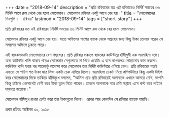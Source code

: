 +++
date = "2018-09-14"
description = "প্রতি রবিবারের মত এই রবিবারেও নির্দির্ষ্ট সময়ের ৩৬ মিনিট আগে রুম থেকে বের হলো সোলেমান। সোলেমান রবিবার একটু আগে বের হয়।"
title = "সোলেমানের দিনগুলি ১ - রবিবার"
lastmod = "2018-09-14"
tags = ["short-story"]
+++
 
প্রতি রবিবারের মত এই রবিবারেও নির্দির্ষ্ট সময়ের ৩৬ মিনিট আগে রুম থেকে বের হলো সোলেমান।

সোলেমান রবিবার একটু আগে বের হয়।
যাতে অফিসের পাশের ব্যাংক থেকে সপ্তাহের জন্য কিছু টাকা তোলার পরেও সে সময়মত অফিসে ঢুকতে পারে।

এই ব্যাংকভ্রমনটা সোলেমানের বেশ পছন্দের।
প্রতি রবিবার সকালে ব্যাংকের কাউন্টারে হাঁসীমুখী এক ভদ্রমহিলা বসে।
অন্য কাউন্টার খালি থাকার পরেও সোলেমান সেগুলোতে না গিয়ে ওয়েটিং এ বসে কাগজপত্র গোছানোর ভান করলো।
কাউন্টার খালি হবার পর আরেকটু অপেক্ষা করে সোলেমান তার নির্দিষ্ট কাউণ্টারে এগিয়ে গেল।
প্রতি রবিবারের মতই এবারো সে পচিশ শত টাকা মাত্র লিখা একটা চেক এগিয়ে দিলো।
ভদ্রমহিলা চেকটা নিয়ে কম্পিউটারে কিছু একটা টাইপ করে সোলেমানের দিকে তাকিয়ে হাঁসিমুখে বললেন,
"আমিনা প্রায় প্রতি রবিবারেই আপনাকে এখানে আসতে দেখি,
আপনি কিন্তু চাইলে একসাথেই বেশী করে টাকা তুলে নিতে পারেন।
তাহলে আপনাকে আর প্রতি সপ্তাহে এসে কস্ট করে লাইনে দাড়াতে হতোনা।"

সোলেমান হাঁসিমুখ রাখার চেস্টা করে তার টাকাগুলো নিলো।
এরপর আর কোনদিন সে রবিবার ব্যাংকে যায়নি।

প্রথম রচিত: অক্টোবর ৩০, ২০১৫
